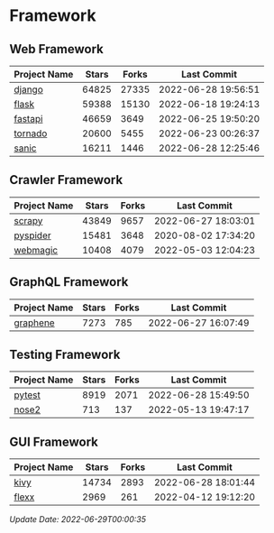# Framework

## Web Framework
| Project Name | Stars | Forks | Last Commit |
| ------------ | ----- | ----- | ----------- |
| [django](https://github.com/django/django) | 64825 | 27335 | 2022-06-28 19:56:51 |
| [flask](https://github.com/pallets/flask) | 59388 | 15130 | 2022-06-18 19:24:13 |
| [fastapi](https://github.com/tiangolo/fastapi) | 46659 | 3649 | 2022-06-25 19:50:20 |
| [tornado](https://github.com/tornadoweb/tornado) | 20600 | 5455 | 2022-06-23 00:26:37 |
| [sanic](https://github.com/sanic-org/sanic) | 16211 | 1446 | 2022-06-28 12:25:46 |

## Crawler Framework
| Project Name | Stars | Forks | Last Commit |
| ------------ | ----- | ----- | ----------- |
| [scrapy](https://github.com/scrapy/scrapy) | 43849 | 9657 | 2022-06-27 18:03:01 |
| [pyspider](https://github.com/binux/pyspider) | 15481 | 3648 | 2020-08-02 17:34:20 |
| [webmagic](https://github.com/code4craft/webmagic) | 10408 | 4079 | 2022-05-03 12:04:23 |

## GraphQL Framework
| Project Name | Stars | Forks | Last Commit |
| ------------ | ----- | ----- | ----------- |
| [graphene](https://github.com/graphql-python/graphene) | 7273 | 785 | 2022-06-27 16:07:49 |

## Testing Framework
| Project Name | Stars | Forks | Last Commit |
| ------------ | ----- | ----- | ----------- |
| [pytest](https://github.com/pytest-dev/pytest) | 8919 | 2071 | 2022-06-28 15:49:50 |
| [nose2](https://github.com/nose-devs/nose2) | 713 | 137 | 2022-05-13 19:47:17 |

## GUI Framework
| Project Name | Stars | Forks | Last Commit |
| ------------ | ----- | ----- | ----------- |
| [kivy](https://github.com/kivy/kivy) | 14734 | 2893 | 2022-06-28 18:01:44 |
| [flexx](https://github.com/flexxui/flexx) | 2969 | 261 | 2022-04-12 19:12:20 |

*Update Date: 2022-06-29T00:00:35*